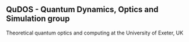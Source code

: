 ## QuDOS - Quantum Dynamics, Optics and Simulation group

Theoretical quantum optics and computing at the University of Exeter, UK
